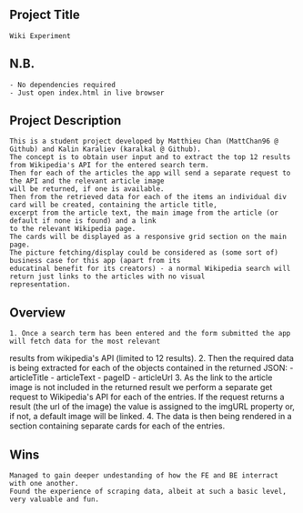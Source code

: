 Project Title
-----------------
    Wiki Experiment

N.B.
-----------------
    - No dependencies required
    - Just open index.html in live browser

Project Description
-----------------
    This is a student project developed by Matthieu Chan (MattChan96 @ Github) and Kalin Karaliev (karalkal @ Github).  
    The concept is to obtain user input and to extract the top 12 results from Wikipedia's API for the entered search term.  
    Then for each of the articles the app will send a separate request to the API and the relevant article image  
    will be returned, if one is available.   
    Then from the retrieved data for each of the items an individual div card will be created, containing the article title,  
    excerpt from the article text, the main image from the article (or default if none is found) and a link  
    to the relevant Wikipedia page.  
    The cards will be displayed as a responsive grid section on the main page.  
    The picture fetching/display could be considered as (some sort of) business case for this app (apart from its  
    educatinal benefit for its creators) - a normal Wikipedia search will return just links to the articles with no visual  
    representation.

Overview
-----------------
    1. Once a search term has been entered and the form submitted the app will fetch data for the most relevant 
results from wikipedia's API (limited to 12 results).
    2. Then the required data is being extracted for each of the objects contained in the returned JSON:
       - articleTitle
       - articleText
       - pageID
       - articleUrl
    3. As the link to the article image is not included in the returned result we perform a separate get request 
to Wikipedia's API for each of the entries. If the request returns a result (the url of the image) the value is assigned 
to the imgURL property or, if not, a default image will be linked.
    4. The data is then being rendered in a section containing separate cards for each of the entries.

Wins
-----------------
    Managed to gain deeper undestanding of how the FE and BE interract with one another.
    Found the experience of scraping data, albeit at such a basic level, very valuable and fun.